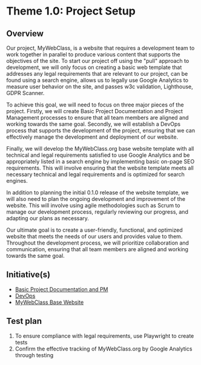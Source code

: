 # Theme 1.0: Project Setup
## Overview
Our project, MyWebClass, is a website that requires a development team to work together in parallel to produce various content that supports the objectives of the site. To start our project off using the "pull" approach to development, we will only focus on creating a basic web template that addresses any legal requirements that are relevant to our project, can be found using a search engine, allows us to legally use Google Analytics to measure user behavior on the site, and passes w3c validation, Lighthouse, GDPR Scanner.

To achieve this goal, we will need to focus on three major pieces of the project. Firstly, we will create Basic Project Documentation and Project Management processes to ensure that all team members are aligned and working towards the same goal. Secondly, we will establish a DevOps process that supports the development of the project, ensuring that we can effectively manage the development and deployment of our website.

Finally, we will develop the MyWebClass.org base website template with all technical and legal requirements satisfied to use Google Analytics and be appropriately listed in a search engine by implementing basic on-page SEO requirements. This will involve ensuring that the website template meets all necessary technical and legal requirements and is optimized for search engines.

In addition to planning the initial 0.1.0 release of the website template, we will also need to plan the ongoing development and improvement of the website. This will involve using agile methodologies such as Scrum to manage our development process, regularly reviewing our progress, and adapting our plans as necessary.

Our ultimate goal is to create a user-friendly, functional, and optimized website that meets the needs of our users and provides value to them. Throughout the development process, we will prioritize collaboration and communication, ensuring that all team members are aligned and working towards the same goal.
## Initiative(s)

* [Basic Project Documentation and PM](https://github.com/Chrissquared31/mywebclass-agile-docs/blob/bcc3b9b43462179ab0391387d9261c9b4d3a8346/documentation/theme_1/initiatives/Basic%20Project%20Documentation%20and%20PM.md)
* [DevOps](https://github.com/Chrissquared31/mywebclass-agile-docs/blob/bcc3b9b43462179ab0391387d9261c9b4d3a8346/documentation/theme_1/initiatives/DevOps.md)
* [MyWebClass Base Website](https://github.com/Chrissquared31/mywebclass-agile-docs/blob/bcc3b9b43462179ab0391387d9261c9b4d3a8346/documentation/theme_1/initiatives/MyWebClass%20Base%20Website.md)

## Test plan
1. To ensure compliance with legal requirements, use Playwright to create tests
2. Confirm the effective tracking of MyWebClass.org by Google Analytics through testing
